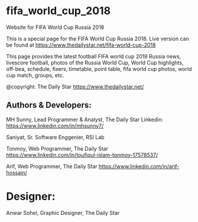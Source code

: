 # fifa_world_cup_2018
Website for FIFA World Cup Russia 2018

This is a special page for the FIFA World Cup Russia 2018.
Live version can be found at https://www.thedailystar.net/fifa-world-cup-2018

This page provides the latest football FIFA world cup 2018 Russia news, livescore football, photos of the Russia World Cup, World Cup highlights, off-bea, schedule, fixers, timetable, point table, fifa world cup photos, world cup match, groups, etc.


@copyright: 
The Daily  Star
https://www.thedailystar.net/


Authors & Developers:
----------------------

MH Sunny,
Lead Programmer & Analyst, 
The Daily Star
Linkedin: https://www.linkedin.com/in/mhsunny7/


Saniyat,
Sr. Software Enggenier,
RSI Lab


Tonmoy,
Web Programmer, The Daily Star
https://www.linkedin.com/in/toufiqul-islam-tonmoy-17578537/


Arif,
Web Programmer, The Daily Star
https://www.linkedin.com/in/arif-hossain/


Designer: 
====================================
Anwar Sohel, Graphic Designer, The Daily Star


